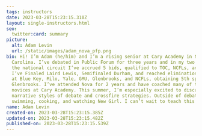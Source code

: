 ```yaml
---
tags: instructors
date: 2023-03-28T15:23:15.310Z
layout: single-instructors.html
seo:
  twitter:card: summary
picture:
  alt: Adam Levin
  url: /static/images/adam_nova_pfp.png
bio: Hi! I’m Adam (he/him) and I’m a rising senior at Cary Academy in North
  Carolina. I’ve debated in Public Forum for three years and in my two years on
  the national circuit I’ve accrued 5 bids, qualified to TOC, NCFLs, and NSDAs.
  I’ve Finaled Laird Lewis, Semifinaled Durham, and reached elimination rounds
  at Blue Key, Milo, Yale, GMU, Glenbrooks, and NCFLs, obtaining 5th speaker at
  Glenbrooks. I’ve attended Nova for 2 years and have coached many of the
  novices at Cary Academy. This summer, I’m especially excited to discuss
  narrative styles of debate and crossfire strategies. Outside of debate, I love
  swimming, cooking, and watching New Girl. I can’t wait to teach this summer!
name: Adam Levin
created-on: 2023-03-28T15:23:15.385Z
updated-on: 2023-03-28T15:23:15.482Z
published-on: 2023-03-28T15:23:15.539Z
---
```

